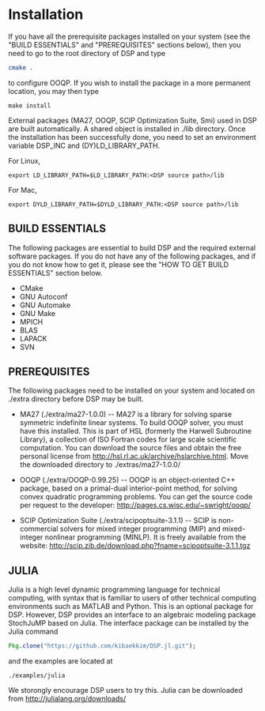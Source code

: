 Installation
============
If you have all the prerequisite packages installed on your system (see the "BUILD ESSENTIALS" and "PREREQUISITES" sections below), then you need to go to the root directory of DSP and type
```cmake
cmake .
```
to configure OOQP. If you wish to install the package in a more permanent location, you may then type
```
make install
```
External packages (MA27, OOQP, SCIP Optimization Suite, Smi) used in DSP are built automatically. A shared object is installed in ./lib directory. Once the installation has been successfully done, you need to set an environment variable DSP_INC and (DY)LD_LIBRARY_PATH.

For Linux,
```
export LD_LIBRARY_PATH=$LD_LIBRARY_PATH:<DSP source path>/lib
```
For Mac,
```
export DYLD_LIBRARY_PATH=$DYLD_LIBRARY_PATH:<DSP source path>/lib
```

BUILD ESSENTIALS
----------------
The following packages are essential to build DSP and the required external software packages. If you do not have any of the following packages, and if you do not know how to get it, please see the "HOW TO GET BUILD ESSENTIALS" section below.
* CMake
* GNU Autoconf
* GNU Automake
* GNU Make
* MPICH
* BLAS
* LAPACK
* SVN

PREREQUISITES
-------------
The following packages need to be installed on your system and located on ./extra directory before DSP may be built.

* MA27 (./extra/ma27-1.0.0) -- MA27 is a library for solving sparse symmetric indefinite linear systems. To build OOQP solver, you must have this installed. This is part of HSL (formerly the Harwell Subroutine Library), a collection of ISO Fortran codes for large scale scientific computation. You can download the source files and obtain the free personal license from http://hsl.rl.ac.uk/archive/hslarchive.html. Move the downloaded directory to ./extras/ma27-1.0.0/

* OOQP (./extra/OOQP-0.99.25) -- OOQP is an object-oriented C++ package, based on a primal-dual interior-point method, for solving convex quadratic programming problems. You can get the source code per request to the developer: http://pages.cs.wisc.edu/~swright/ooqp/

* SCIP Optimization Suite (./extra/scipoptsuite-3.1.1) -- SCIP is non-commercial solvers for mixed integer programming (MIP) and mixed-integer nonlinear programming (MINLP). It is freely available from the website: http://scip.zib.de/download.php?fname=scipoptsuite-3.1.1.tgz

JULIA
-----
Julia is a high level dynamic programming language for technical computing, with syntax that is familiar to users of other technical computing environments such as MATLAB and Python. This is an optional package for DSP. However, DSP provides an interface to an algebraic modeling package StochJuMP based on Julia. The interface package can be installed by the Julia command
```julia
Pkg.clone("https://github.com/kibaekkim/DSP.jl.git");
```
and the examples are located at
```
./examples/julia
```
We storongly encourage DSP users to try this. Julia can be downloaded from http://julialang.org/downloads/
